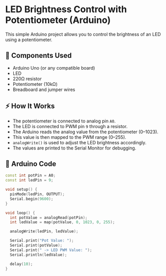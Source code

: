 # LED Brightness Control with Potentiometer (Arduino)

This simple Arduino project allows you to control the brightness of an LED using a potentiometer.

## 🔧 Components Used
- Arduino Uno (or any compatible board)
- LED
- 220Ω resistor
- Potentiometer (10kΩ)
- Breadboard and jumper wires

## ⚡ How It Works
- The potentiometer is connected to analog pin `A0`.
- The LED is connected to PWM pin `9` through a resistor.
- The Arduino reads the analog value from the potentiometer (0–1023).
- This value is then mapped to the PWM range (0–255).
- `analogWrite()` is used to adjust the LED brightness accordingly.
- The values are printed to the Serial Monitor for debugging.

## 🧠 Arduino Code
```cpp
const int potPin = A0;
const int ledPin = 9;

void setup() {
  pinMode(ledPin, OUTPUT);
  Serial.begin(9600);
}

void loop() {
  int potValue = analogRead(potPin);
  int ledValue = map(potValue, 0, 1023, 0, 255);

  analogWrite(ledPin, ledValue);

  Serial.print("Pot Value: ");
  Serial.print(potValue);
  Serial.print(" -> LED PWM Value: ");
  Serial.println(ledValue);

  delay(10);
}
